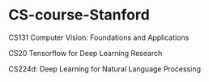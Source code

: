 # CS-course-Stanford
CS131 Computer Vision: Foundations and Applications

CS20 Tensorflow for Deep Learning Research

CS224d: Deep Learning for Natural Language Processing
